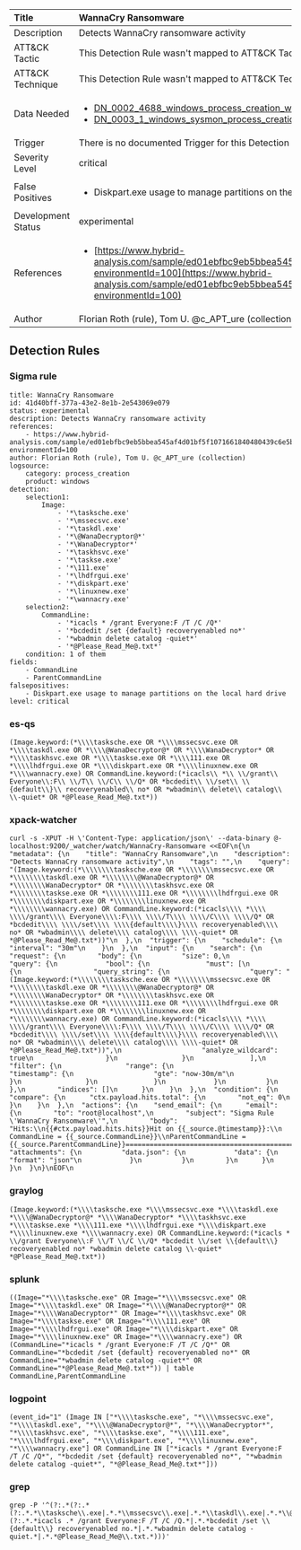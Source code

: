 | Title                | WannaCry Ransomware                                                                                                                                                 |
|:---------------------|:------------------------------------------------------------------------------------------------------------------------------------------------------------|
| Description          | Detects WannaCry ransomware activity                                                                                                                                           |
| ATT&amp;CK Tactic    |   This Detection Rule wasn't mapped to ATT&amp;CK Tactic yet  |
| ATT&amp;CK Technique |  This Detection Rule wasn't mapped to ATT&amp;CK Technique yet  |
| Data Needed          | <ul><li>[DN_0002_4688_windows_process_creation_with_commandline](../Data_Needed/DN_0002_4688_windows_process_creation_with_commandline.md)</li><li>[DN_0003_1_windows_sysmon_process_creation](../Data_Needed/DN_0003_1_windows_sysmon_process_creation.md)</li></ul>  |
| Trigger              |  There is no documented Trigger for this Detection Rule yet  |
| Severity Level       | critical |
| False Positives      | <ul><li>Diskpart.exe usage to manage partitions on the local hard drive</li></ul>  |
| Development Status   | experimental |
| References           | <ul><li>[https://www.hybrid-analysis.com/sample/ed01ebfbc9eb5bbea545af4d01bf5f1071661840480439c6e5babe8e080e41aa?environmentId=100](https://www.hybrid-analysis.com/sample/ed01ebfbc9eb5bbea545af4d01bf5f1071661840480439c6e5babe8e080e41aa?environmentId=100)</li></ul>  |
| Author               | Florian Roth (rule), Tom U. @c_APT_ure (collection) |


## Detection Rules

### Sigma rule

```
title: WannaCry Ransomware
id: 41d40bff-377a-43e2-8e1b-2e543069e079
status: experimental
description: Detects WannaCry ransomware activity
references:
    - https://www.hybrid-analysis.com/sample/ed01ebfbc9eb5bbea545af4d01bf5f1071661840480439c6e5babe8e080e41aa?environmentId=100
author: Florian Roth (rule), Tom U. @c_APT_ure (collection)
logsource:
    category: process_creation
    product: windows
detection:
    selection1:
        Image:
            - '*\tasksche.exe'
            - '*\mssecsvc.exe'
            - '*\taskdl.exe'
            - '*\@WanaDecryptor@*'
            - '*\WanaDecryptor*'
            - '*\taskhsvc.exe'
            - '*\taskse.exe'
            - '*\111.exe'
            - '*\lhdfrgui.exe'
            - '*\diskpart.exe'
            - '*\linuxnew.exe'
            - '*\wannacry.exe'
    selection2:
        CommandLine:
            - '*icacls * /grant Everyone:F /T /C /Q*'
            - '*bcdedit /set {default} recoveryenabled no*'
            - '*wbadmin delete catalog -quiet*'
            - '*@Please_Read_Me@.txt*'
    condition: 1 of them
fields:
    - CommandLine
    - ParentCommandLine
falsepositives:
    - Diskpart.exe usage to manage partitions on the local hard drive
level: critical

```





### es-qs
    
```
(Image.keyword:(*\\\\tasksche.exe OR *\\\\mssecsvc.exe OR *\\\\taskdl.exe OR *\\\\@WanaDecryptor@* OR *\\\\WanaDecryptor* OR *\\\\taskhsvc.exe OR *\\\\taskse.exe OR *\\\\111.exe OR *\\\\lhdfrgui.exe OR *\\\\diskpart.exe OR *\\\\linuxnew.exe OR *\\\\wannacry.exe) OR CommandLine.keyword:(*icacls\\ *\\ \\/grant\\ Everyone\\:F\\ \\/T\\ \\/C\\ \\/Q* OR *bcdedit\\ \\/set\\ \\{default\\}\\ recoveryenabled\\ no* OR *wbadmin\\ delete\\ catalog\\ \\-quiet* OR *@Please_Read_Me@.txt*))
```


### xpack-watcher
    
```
curl -s -XPUT -H \'Content-Type: application/json\' --data-binary @- localhost:9200/_watcher/watch/WannaCry-Ransomware <<EOF\n{\n  "metadata": {\n    "title": "WannaCry Ransomware",\n    "description": "Detects WannaCry ransomware activity",\n    "tags": "",\n    "query": "(Image.keyword:(*\\\\\\\\tasksche.exe OR *\\\\\\\\mssecsvc.exe OR *\\\\\\\\taskdl.exe OR *\\\\\\\\@WanaDecryptor@* OR *\\\\\\\\WanaDecryptor* OR *\\\\\\\\taskhsvc.exe OR *\\\\\\\\taskse.exe OR *\\\\\\\\111.exe OR *\\\\\\\\lhdfrgui.exe OR *\\\\\\\\diskpart.exe OR *\\\\\\\\linuxnew.exe OR *\\\\\\\\wannacry.exe) OR CommandLine.keyword:(*icacls\\\\ *\\\\ \\\\/grant\\\\ Everyone\\\\:F\\\\ \\\\/T\\\\ \\\\/C\\\\ \\\\/Q* OR *bcdedit\\\\ \\\\/set\\\\ \\\\{default\\\\}\\\\ recoveryenabled\\\\ no* OR *wbadmin\\\\ delete\\\\ catalog\\\\ \\\\-quiet* OR *@Please_Read_Me@.txt*))"\n  },\n  "trigger": {\n    "schedule": {\n      "interval": "30m"\n    }\n  },\n  "input": {\n    "search": {\n      "request": {\n        "body": {\n          "size": 0,\n          "query": {\n            "bool": {\n              "must": [\n                {\n                  "query_string": {\n                    "query": "(Image.keyword:(*\\\\\\\\tasksche.exe OR *\\\\\\\\mssecsvc.exe OR *\\\\\\\\taskdl.exe OR *\\\\\\\\@WanaDecryptor@* OR *\\\\\\\\WanaDecryptor* OR *\\\\\\\\taskhsvc.exe OR *\\\\\\\\taskse.exe OR *\\\\\\\\111.exe OR *\\\\\\\\lhdfrgui.exe OR *\\\\\\\\diskpart.exe OR *\\\\\\\\linuxnew.exe OR *\\\\\\\\wannacry.exe) OR CommandLine.keyword:(*icacls\\\\ *\\\\ \\\\/grant\\\\ Everyone\\\\:F\\\\ \\\\/T\\\\ \\\\/C\\\\ \\\\/Q* OR *bcdedit\\\\ \\\\/set\\\\ \\\\{default\\\\}\\\\ recoveryenabled\\\\ no* OR *wbadmin\\\\ delete\\\\ catalog\\\\ \\\\-quiet* OR *@Please_Read_Me@.txt*))",\n                    "analyze_wildcard": true\n                  }\n                }\n              ],\n              "filter": {\n                "range": {\n                  "timestamp": {\n                    "gte": "now-30m/m"\n                  }\n                }\n              }\n            }\n          }\n        },\n        "indices": []\n      }\n    }\n  },\n  "condition": {\n    "compare": {\n      "ctx.payload.hits.total": {\n        "not_eq": 0\n      }\n    }\n  },\n  "actions": {\n    "send_email": {\n      "email": {\n        "to": "root@localhost",\n        "subject": "Sigma Rule \'WannaCry Ransomware\'",\n        "body": "Hits:\\n{{#ctx.payload.hits.hits}}Hit on {{_source.@timestamp}}:\\n      CommandLine = {{_source.CommandLine}}\\nParentCommandLine = {{_source.ParentCommandLine}}================================================================================\\n{{/ctx.payload.hits.hits}}",\n        "attachments": {\n          "data.json": {\n            "data": {\n              "format": "json"\n            }\n          }\n        }\n      }\n    }\n  }\n}\nEOF\n
```


### graylog
    
```
(Image.keyword:(*\\\\tasksche.exe *\\\\mssecsvc.exe *\\\\taskdl.exe *\\\\@WanaDecryptor@* *\\\\WanaDecryptor* *\\\\taskhsvc.exe *\\\\taskse.exe *\\\\111.exe *\\\\lhdfrgui.exe *\\\\diskpart.exe *\\\\linuxnew.exe *\\\\wannacry.exe) OR CommandLine.keyword:(*icacls * \\/grant Everyone\\:F \\/T \\/C \\/Q* *bcdedit \\/set \\{default\\} recoveryenabled no* *wbadmin delete catalog \\-quiet* *@Please_Read_Me@.txt*))
```


### splunk
    
```
((Image="*\\\\tasksche.exe" OR Image="*\\\\mssecsvc.exe" OR Image="*\\\\taskdl.exe" OR Image="*\\\\@WanaDecryptor@*" OR Image="*\\\\WanaDecryptor*" OR Image="*\\\\taskhsvc.exe" OR Image="*\\\\taskse.exe" OR Image="*\\\\111.exe" OR Image="*\\\\lhdfrgui.exe" OR Image="*\\\\diskpart.exe" OR Image="*\\\\linuxnew.exe" OR Image="*\\\\wannacry.exe") OR (CommandLine="*icacls * /grant Everyone:F /T /C /Q*" OR CommandLine="*bcdedit /set {default} recoveryenabled no*" OR CommandLine="*wbadmin delete catalog -quiet*" OR CommandLine="*@Please_Read_Me@.txt*")) | table CommandLine,ParentCommandLine
```


### logpoint
    
```
(event_id="1" (Image IN ["*\\\\tasksche.exe", "*\\\\mssecsvc.exe", "*\\\\taskdl.exe", "*\\\\@WanaDecryptor@*", "*\\\\WanaDecryptor*", "*\\\\taskhsvc.exe", "*\\\\taskse.exe", "*\\\\111.exe", "*\\\\lhdfrgui.exe", "*\\\\diskpart.exe", "*\\\\linuxnew.exe", "*\\\\wannacry.exe"] OR CommandLine IN ["*icacls * /grant Everyone:F /T /C /Q*", "*bcdedit /set {default} recoveryenabled no*", "*wbadmin delete catalog -quiet*", "*@Please_Read_Me@.txt*"]))
```


### grep
    
```
grep -P '^(?:.*(?:.*(?:.*.*\\tasksche\\.exe|.*.*\\mssecsvc\\.exe|.*.*\\taskdl\\.exe|.*.*\\@WanaDecryptor@.*|.*.*\\WanaDecryptor.*|.*.*\\taskhsvc\\.exe|.*.*\\taskse\\.exe|.*.*\\111\\.exe|.*.*\\lhdfrgui\\.exe|.*.*\\diskpart\\.exe|.*.*\\linuxnew\\.exe|.*.*\\wannacry\\.exe)|.*(?:.*.*icacls .* /grant Everyone:F /T /C /Q.*|.*.*bcdedit /set \\{default\\} recoveryenabled no.*|.*.*wbadmin delete catalog -quiet.*|.*.*@Please_Read_Me@\\.txt.*)))'
```



